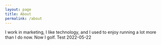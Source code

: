 ```yaml
---
layout: page
title: About
permalink: /about
---
```


I work in marketing, I like technology, and I used to enjoy running a lot more than I do now. Now I golf. Test 2022-05-22
